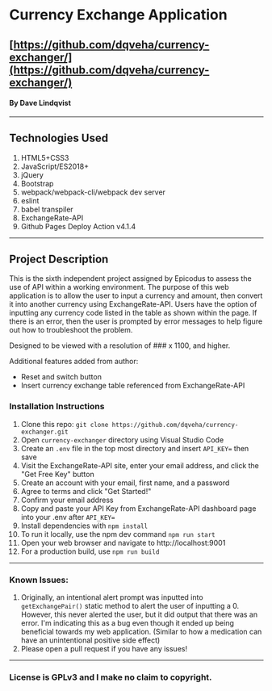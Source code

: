 # Currency Exchange Application

## [https://github.com/dqveha/currency-exchanger/](https://github.com/dqveha/currency-exchanger/)

#### By Dave Lindqvist

---

## Technologies Used

1. HTML5+CSS3
2. JavaScript/ES2018+
3. jQuery
4. Bootstrap
5. webpack/webpack-cli/webpack dev server
6. eslint
7. babel transpiler
8. ExchangeRate-API
9. Github Pages Deploy Action v4.1.4

---

## Project Description

This is the sixth independent project assigned by Epicodus to assess the use of API within a working environment. The purpose of this web application is to allow the user to input a currency and amount, then convert it into another currency using ExchangeRate-API. Users have the option of inputting any currency code listed in the table as shown within the page. If there is an error, then the user is prompted by error messages to help figure out how to troubleshoot the problem.

Designed to be viewed with a resolution of ### x 1100, and higher.

Additional features added from author:

- Reset and switch button
- Insert currency exchange table referenced from ExchangeRate-API

### Installation Instructions

1. Clone this repo: `git clone https://github.com/dqveha/currency-exchanger.git`
2. Open `currency-exchanger` directory using Visual Studio Code
3. Create an `.env` file in the top most directory and insert `API_KEY=` then save
4. Visit the ExchangeRate-API site, enter your email address, and click the "Get Free Key" button
5. Create an account with your email, first name, and a password
6. Agree to terms and click "Get Started!"
7. Confirm your email address
8. Copy and paste your API Key from ExchangeRate-API dashboard page into your .env after `API_KEY=`
9. Install dependencies with `npm install`
10. To run it locally, use the npm dev command `npm run start`
11. Open your web browser and navigate to http://localhost:9001
12. For a production build, use `npm run build`

---

### Known Issues:

1. Originally, an intentional alert prompt was inputted into `getExchangePair()` static method to alert the user of inputting a 0. However, this never alerted the user, but it did output that there was an error. I'm indicating this as a bug even though it ended up being beneficial towards my web application. (Similar to how a medication can have an unintentional positive side effect)
2. Please open a pull request if you have any issues!

---

### License is GPLv3 and I make no claim to copyright.
